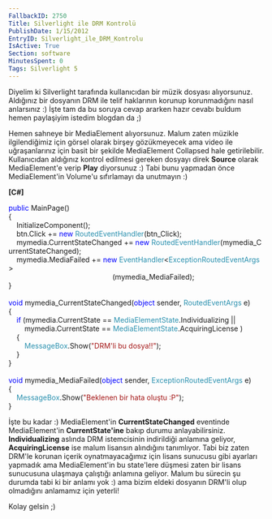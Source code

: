 ```yaml
---
FallbackID: 2750
Title: Silverlight ile DRM Kontrolü
PublishDate: 1/15/2012
EntryID: Silverlight_ile_DRM_Kontrolu
IsActive: True
Section: software
MinutesSpent: 0
Tags: Silverlight 5
---
```

Diyelim ki Silverlight tarafında kullanıcıdan bir müzik dosyası
alıyorsunuz. Aldığınız bir dosyanın DRM ile telif haklarının korunup
korunmadığını nasıl anlarsınız :) İşte tam da bu soruya cevap ararken
hazır cevabı buldum hemen paylaşiyim istedim blogdan da ;)

Hemen sahneye bir MediaElement alıyorsunuz. Malum zaten müzikle
ilgilendiğimiz için görsel olarak birşey gözükmeyecek ama video ile
uğraşanlarınız için basit bir şekilde MediaElement Collapsed hale
getirilebilir. Kullanıcıdan aldığınız kontrol edilmesi gereken dosyayı
direk **Source** olarak MediaElement'e verip **Play** diyorsunuz :) Tabi
bunu yapmadan önce MediaElement'in Volume'u sıfırlamayı da unutmayın :)

**[C\#]**

<span style="color:blue;">public</span> MainPage()\
{\
    InitializeComponent();\
    btn.Click += <span style="color:blue;">new</span> <span
style="color:#2b91af;">RoutedEventHandler</span>(btn\_Click);\
    mymedia.CurrentStateChanged += <span
style="color:blue;">new</span> <span
style="color:#2b91af;">RoutedEventHandler</span>(mymedia\_CurrentStateChanged);\
    mymedia.MediaFailed += <span style="color:blue;">new</span> <span
style="color:#2b91af;">EventHandler</span>\<<span
style="color:#2b91af;">ExceptionRoutedEventArgs</span>\>\
                                                   
(mymedia\_MediaFailed);\
}\
\
<span style="color:blue;">void</span> mymedia\_CurrentStateChanged(<span
style="color:blue;">object</span> sender, <span
style="color:#2b91af;">RoutedEventArgs</span> e)\
{\
    <span style="color:blue;">if</span> (mymedia.CurrentState == <span
style="color:#2b91af;">MediaElementState</span>.Individualizing || \
        mymedia.CurrentState == <span
style="color:#2b91af;">MediaElementState</span>.AcquiringLicense )\
    {\
        <span style="color:#2b91af;">MessageBox</span>.Show(<span
style="color:#a31515;">"DRM'li bu dosya!!"</span>);\
    }\
}\
\
<span style="color:blue;">void</span> mymedia\_MediaFailed(<span
style="color:blue;">object</span> sender, <span
style="color:#2b91af;">ExceptionRoutedEventArgs</span> e)\
{\
    <span style="color:#2b91af;">MessageBox</span>.Show(<span
style="color:#a31515;">"Beklenen bir hata oluştu :P"</span>);\
}

İşte bu kadar :) MediaElement'in **CurrentStateChanged** eventinde
MediaElement'in **CurrentState'ine** bakıp durumu anlayabilirsiniz.
**Individualizing** aslında DRM istemcisinin indirildiği anlamına
geliyor, **AcquiringLicense** ise malum lisansın alındığını tanımlıyor.
Tabi biz zaten DRM'le korunan içerik oynatmayacağımız için lisans
sunucusu gibi ayarları yapmadık ama MediaElement'in bu state'lere
düşmesi zaten bir lisans sunucusuna ulaşmaya çalıştığı anlamına geliyor.
Malum bu sürecin şu durumda tabi ki bir anlamı yok :) ama bizim eldeki
dosyanın DRM'li olup olmadığını anlamamız için yeterli!

Kolay gelsin ;)


